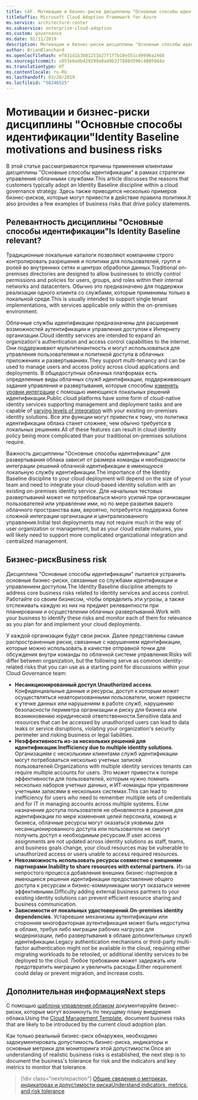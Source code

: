 ```yaml
---
title: CAF. Мотивации и бизнес-риски дисциплины "Основные способы идентификации"
titleSuffix: Microsoft Cloud Adoption Framework for Azure
ms.service: architecture-center
ms.subservice: enterprise-cloud-adoption
ms.custom: governance
ms.date: 02/11/2019
description: Мотивации и бизнес-риски дисциплины "Основные способы идентификации"
author: BrianBlanchard
ms.openlocfilehash: ef831d1b3b01251b27f1f7b18e551c49996a2468
ms.sourcegitcommit: c053e6edb429299a0ad9b327888d596c48859d4a
ms.translationtype: HT
ms.contentlocale: ru-RU
ms.lasthandoff: 03/20/2019
ms.locfileid: "58246525"
---
```

# <a name="identity-baseline-motivations-and-business-risks"></a><span data-ttu-id="ae62a-103">Мотивации и бизнес-риски дисциплины "Основные способы идентификации"</span><span class="sxs-lookup"><span data-stu-id="ae62a-103">Identity Baseline motivations and business risks</span></span>

<span data-ttu-id="ae62a-104">В этой статье рассматриваются причины применения клиентами дисциплины "Основные способы идентификации" в рамках стратегии управления облачными службами.</span><span class="sxs-lookup"><span data-stu-id="ae62a-104">This article discusses the reasons that customers typically adopt an Identity Baseline discipline within a cloud governance strategy.</span></span> <span data-ttu-id="ae62a-105">Здесь также приводится несколько примеров бизнес-рисков, которые могут привести в действие правила политики.</span><span class="sxs-lookup"><span data-stu-id="ae62a-105">It also provides a few examples of business risks that drive policy statements.</span></span>

<!-- markdownlint-disable MD026 -->

## <a name="is-identity-baseline-relevant"></a><span data-ttu-id="ae62a-106">Релевантность дисциплины "Основные способы идентификации"</span><span class="sxs-lookup"><span data-stu-id="ae62a-106">Is Identity Baseline relevant?</span></span>

<span data-ttu-id="ae62a-107">Традиционные локальные каталоги позволяют компаниям строго контролировать разрешения и политики для пользователей, групп и ролей во внутренних сетях и центрах обработки данных.</span><span class="sxs-lookup"><span data-stu-id="ae62a-107">Traditional on-premises directories are designed to allow businesses to strictly control permissions and policies for users, groups, and roles within their internal networks and datacenters.</span></span> <span data-ttu-id="ae62a-108">Обычно это предназначено для поддержки реализации одного клиента со службами, которые применимы только в локальной среде.</span><span class="sxs-lookup"><span data-stu-id="ae62a-108">This is usually intended to support single tenant implementations, with services applicable only within the on-premises environment.</span></span>

<span data-ttu-id="ae62a-109">Облачные службы идентификации предназначены для расширения возможностей аутентификации и управления доступом к Интернету организации.</span><span class="sxs-lookup"><span data-stu-id="ae62a-109">Cloud identity services are intended to expand an organization's authentication and access control capabilities to the internet.</span></span> <span data-ttu-id="ae62a-110">Они поддерживают мультитенантность и могут использоваться для управления пользователями и политикой доступа в облачных приложениях и развертываниях.</span><span class="sxs-lookup"><span data-stu-id="ae62a-110">They support multi-tenancy and can be used to manage users and access policy across cloud applications and deployments.</span></span> <span data-ttu-id="ae62a-111">В общедоступных облачных платформах есть определенные виды облачных служб идентификации, поддерживающих задания управления и развертывания, которые способны [изменять уровни интеграции](../../decision-guides/identity/overview.md) с помощью имеющихся локальных решений идентификации.</span><span class="sxs-lookup"><span data-stu-id="ae62a-111">Public cloud platforms have some form of cloud-native identity services supporting management and deployment tasks and are capable of [varying levels of integration](../../decision-guides/identity/overview.md) with your existing on-premises identity solutions.</span></span> <span data-ttu-id="ae62a-112">Все эти функции могут привести к тому, что политика идентификации облака станет сложнее, чем обычно требуется в локальных решениях.</span><span class="sxs-lookup"><span data-stu-id="ae62a-112">All of these features can result in cloud identity policy being more complicated than your traditional on-premises solutions require.</span></span>

<span data-ttu-id="ae62a-113">Важность дисциплины "Основные способы идентификации" для развертывания облака зависит от размера команды и необходимости интеграции решений облачной идентификации в имеющуюся локальную службу идентификации.</span><span class="sxs-lookup"><span data-stu-id="ae62a-113">The importance of the Identity Baseline discipline to your cloud deployment will depend on the size of your team and need to integrate your cloud-based identity solution with an existing on-premises identity service.</span></span> <span data-ttu-id="ae62a-114">Для начальных тестовых развертываний может не потребоваться много усилий при организации пользователей или управлении ими, но по мере развития вашего облачного пространства вам, вероятно, потребуется поддержка более сложной интеграции организации и централизованного управления.</span><span class="sxs-lookup"><span data-stu-id="ae62a-114">Initial test deployments may not require much in the way of user organization or management, but as your cloud estate matures, you will likely need to support more complicated organizational integration and centralized management.</span></span>

## <a name="business-risk"></a><span data-ttu-id="ae62a-115">Бизнес-риск</span><span class="sxs-lookup"><span data-stu-id="ae62a-115">Business risk</span></span>

<span data-ttu-id="ae62a-116">Дисциплина "Основные способы идентификации" пытается устранить основные бизнес-риски, связанные со службами идентификации и управлением доступом.</span><span class="sxs-lookup"><span data-stu-id="ae62a-116">The Identity Baseline discipline attempts to address core business risks related to identity services and access control.</span></span> <span data-ttu-id="ae62a-117">Работайте со своим бизнесом, чтобы определить эти угрозы, а также отслеживать каждую из них на предмет релевантности при планировании и осуществлении облачных развертываний.</span><span class="sxs-lookup"><span data-stu-id="ae62a-117">Work with your business to identify these risks and monitor each of them for relevance as you plan for and implement your cloud deployments.</span></span>

<span data-ttu-id="ae62a-118">У каждой организации будут свои риски. Далее представлены самые распространенные риски, связанные с нарушением идентификации, которые можно использовать в качестве отправной точки для обсуждения внутри команды по облачной системе управления:</span><span class="sxs-lookup"><span data-stu-id="ae62a-118">Risks will differ between organization, but the following serve as common identity-related risks that you can use as a starting point for discussions within your Cloud Governance team:</span></span>

- <span data-ttu-id="ae62a-119">**Несанкционированный доступ**.</span><span class="sxs-lookup"><span data-stu-id="ae62a-119">**Unauthorized access**.</span></span> <span data-ttu-id="ae62a-120">Конфиденциальные данные и ресурсы, доступ к которым может осуществляться неавторизованными пользователи, может привести к утечке данных или нарушениям в работе служб, нарушению безопасности периметра организации и риску для бизнеса или возникновению юридической ответственности.</span><span class="sxs-lookup"><span data-stu-id="ae62a-120">Sensitive data and resources that can be accessed by unauthorized users can lead to data leaks or service disruptions, violating your organization's security perimeter and risking business or legal liabilities.</span></span>
- <span data-ttu-id="ae62a-121">**Неэффективность из-за нескольких решений для идентификации**.</span><span class="sxs-lookup"><span data-stu-id="ae62a-121">**Inefficiency due to multiple identity solutions**.</span></span> <span data-ttu-id="ae62a-122">Организациям с несколькими клиентами служб идентификации могут потребоваться несколько учетных записей пользователей.</span><span class="sxs-lookup"><span data-stu-id="ae62a-122">Organizations with multiple identity services tenants can require multiple accounts for users.</span></span> <span data-ttu-id="ae62a-123">Это может привести к потере эффективности для пользователей, которым нужно помнить несколько наборов учетных данных, и ИТ-команды при управлении учетными записями в нескольких системах.</span><span class="sxs-lookup"><span data-stu-id="ae62a-123">This can lead to inefficiency for users who need to remember multiple sets of credentials and for IT in managing accounts across multiple systems.</span></span> <span data-ttu-id="ae62a-124">Если назначения доступа пользователя не обновляются в решения для идентификации по мере изменения целей персонала, команд и бизнеса, облачные ресурсы могут оказаться уязвимы для несанкционированного доступа или пользователи не смогут получить доступ к необходимым ресурсам.</span><span class="sxs-lookup"><span data-stu-id="ae62a-124">If user access assignments are not updated across identity solutions as staff, teams, and business goals change, your cloud resources may be vulnerable to unauthorized access or users unable to access required resources.</span></span>
- <span data-ttu-id="ae62a-125">**Невозможность использовать ресурсы совместно с внешними партнерами**.</span><span class="sxs-lookup"><span data-stu-id="ae62a-125">**Inability to share resources with external partners**.</span></span> <span data-ttu-id="ae62a-126">Из-за непростого процесса добавления внешних бизнес-партнеров в имеющиеся решения идентификации предоставление общего доступа к ресурсам и бизнес-коммуникации могут оказаться менее эффективными.</span><span class="sxs-lookup"><span data-stu-id="ae62a-126">Difficulty adding external business partners to your existing identity solutions can prevent efficient resource sharing and business communication.</span></span>
- <span data-ttu-id="ae62a-127">**Зависимости от локальных удостоверений**.</span><span class="sxs-lookup"><span data-stu-id="ae62a-127">**On-premises identity dependencies**.</span></span> <span data-ttu-id="ae62a-128">Устаревшие механизмы аутентификации или сторонняя многофакторная аутентификация может быть недоступна в облаке, требуя либо миграции рабочих нагрузок для модернизации, либо развертывания в облаке дополнительных служб идентификации.</span><span class="sxs-lookup"><span data-stu-id="ae62a-128">Legacy authentication mechanisms or third-party multi-factor authentication might not be available in the cloud, requiring either migrating workloads to be retooled, or additional identity services to be deployed to the cloud.</span></span> <span data-ttu-id="ae62a-129">Любое требование может задержать или предотвратить миграцию и увеличить расходы.</span><span class="sxs-lookup"><span data-stu-id="ae62a-129">Either requirement could delay or prevent migration, and increase costs.</span></span>

## <a name="next-steps"></a><span data-ttu-id="ae62a-130">Дополнительная информация</span><span class="sxs-lookup"><span data-stu-id="ae62a-130">Next steps</span></span>

<span data-ttu-id="ae62a-131">С помощью [шаблона управления облаком](./template.md) документируйте бизнес-риски, которые могут возникнуть по текущему плану внедрения облака.</span><span class="sxs-lookup"><span data-stu-id="ae62a-131">Using the [Cloud Management Template](./template.md), document business risks that are likely to be introduced by the current cloud adoption plan.</span></span>

<span data-ttu-id="ae62a-132">Как только реальный бизнес-риск обнаружен, необходимо задокументировать допустимость бизнес-риска, индикаторы и основные метрики для мониторинга этой допустимости.</span><span class="sxs-lookup"><span data-stu-id="ae62a-132">Once an understanding of realistic business risks is established, the next step is to document the business's tolerance for risk and the indicators and key metrics to monitor that tolerance.</span></span>

> [!div class="nextstepaction"]
> [<span data-ttu-id="ae62a-133">Общие сведения о метриках, индикаторах и допустимости риска</span><span class="sxs-lookup"><span data-stu-id="ae62a-133">Understand indicators, metrics, and risk tolerance</span></span>](./metrics-tolerance.md)
